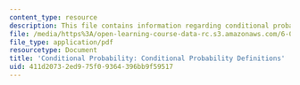 ```yaml
---
content_type: resource
description: This file contains information regarding conditional probability definitions.
file: /media/https%3A/open-learning-course-data-rc.s3.amazonaws.com/6-042j-mathematics-for-computer-science-spring-2015/411d20732ed975f09364396bb9f59517_MIT6_042JS15_ConditProbability.pdf
file_type: application/pdf
resourcetype: Document
title: 'Conditional Probability: Conditional Probability Definitions'
uid: 411d2073-2ed9-75f0-9364-396bb9f59517
---
```

